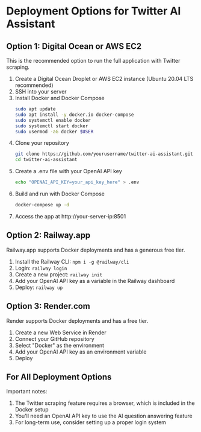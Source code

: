 # Deployment Options for Twitter AI Assistant

## Option 1: Digital Ocean or AWS EC2

This is the recommended option to run the full application with Twitter scraping.

1. Create a Digital Ocean Droplet or AWS EC2 instance (Ubuntu 20.04 LTS recommended)
2. SSH into your server
3. Install Docker and Docker Compose
   ```bash
   sudo apt update
   sudo apt install -y docker.io docker-compose
   sudo systemctl enable docker
   sudo systemctl start docker
   sudo usermod -aG docker $USER
   ```
4. Clone your repository
   ```bash
   git clone https://github.com/yourusername/twitter-ai-assistant.git
   cd twitter-ai-assistant
   ```
5. Create a .env file with your OpenAI API key
   ```bash
   echo "OPENAI_API_KEY=your_api_key_here" > .env
   ```
6. Build and run with Docker Compose
   ```bash
   docker-compose up -d
   ```
7. Access the app at http://your-server-ip:8501

## Option 2: Railway.app

Railway.app supports Docker deployments and has a generous free tier.

1. Install the Railway CLI: `npm i -g @railway/cli`
2. Login: `railway login`
3. Create a new project: `railway init`
4. Add your OpenAI API key as a variable in the Railway dashboard
5. Deploy: `railway up`

## Option 3: Render.com

Render supports Docker deployments and has a free tier.

1. Create a new Web Service in Render
2. Connect your GitHub repository
3. Select "Docker" as the environment
4. Add your OpenAI API key as an environment variable
5. Deploy

## For All Deployment Options

Important notes:

1. The Twitter scraping feature requires a browser, which is included in the Docker setup
2. You'll need an OpenAI API key to use the AI question answering feature
3. For long-term use, consider setting up a proper login system
